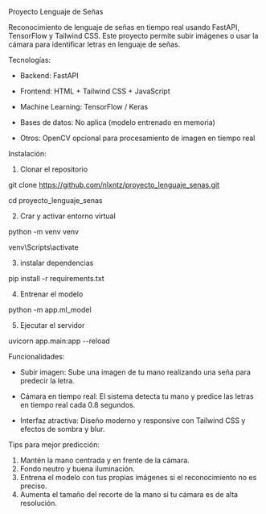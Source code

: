 Proyecto Lenguaje de Señas

Reconocimiento de lenguaje de señas en tiempo real usando FastAPI, TensorFlow y Tailwind CSS. Este proyecto permite subir imágenes o usar la cámara para identificar letras en lenguaje de señas.

Tecnologías:

- Backend: FastAPI

- Frontend: HTML + Tailwind CSS + JavaScript

- Machine Learning: TensorFlow / Keras

- Bases de datos: No aplica (modelo entrenado en memoria)

- Otros: OpenCV opcional para procesamiento de imagen en tiempo real 

Instalación:

1. Clonar el repositorio

git clone https://github.com/nlxntz/proyecto_lenguaje_senas.git

cd proyecto_lenguaje_senas

2. Crar y activar entorno virtual

python -m venv venv

venv\Scripts\activate

3. instalar dependencias

pip install -r requirements.txt

4. Entrenar el modelo

python -m app.ml_model

5. Ejecutar el servidor

uvicorn app.main:app --reload

Funcionalidades:

- Subir imagen: Sube una imagen de tu mano realizando una seña para predecir la letra.

- Cámara en tiempo real: El sistema detecta tu mano y predice las letras en tiempo real cada 0.8 segundos.

- Interfaz atractiva: Diseño moderno y responsive con Tailwind CSS y efectos de sombra y blur.

Tips para mejor predicción:

1. Mantén la mano centrada y en frente de la cámara.
2. Fondo neutro y buena iluminación.
3. Entrena el modelo con tus propias imágenes si el reconocimiento no es preciso.
4. Aumenta el tamaño del recorte de la mano si tu cámara es de alta resolución.
